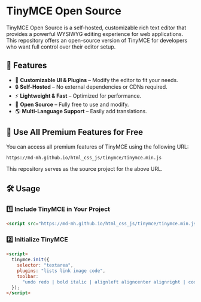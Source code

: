 # TinyMCE Open Source

TinyMCE Open Source is a self-hosted, customizable rich text editor that provides a powerful WYSIWYG editing experience for web applications. This repository offers an open-source version of TinyMCE for developers who want full control over their editor setup.

## 🚀 Features

- 🎨 **Customizable UI & Plugins** – Modify the editor to fit your needs.
- 🔒 **Self-Hosted** – No external dependencies or CDNs required.
- ⚡ **Lightweight & Fast** – Optimized for performance.
- 📜 **Open Source** – Fully free to use and modify.
- 🌎 **Multi-Language Support** – Easily add translations.

## 📢 Use All Premium Features for Free

You can access all premium features of TinyMCE using the following URL:

```sh
https://md-mh.github.io/html_css_js/tinymce/tinymce.min.js
```

This repository serves as the source project for the above URL.

## 🛠️ Usage

### 1️⃣ Include TinyMCE in Your Project

```html
<script src="https://md-mh.github.io/html_css_js/tinymce/tinymce.min.js"></script>
```

### 2️⃣ Initialize TinyMCE

```html
<script>
  tinymce.init({
    selector: "textarea",
    plugins: "lists link image code",
    toolbar:
      "undo redo | bold italic | alignleft aligncenter alignright | code",
  });
</script>
```
